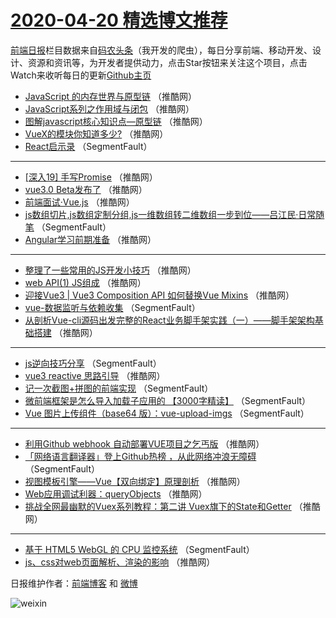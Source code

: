 # [2020-04-20 精选博文推荐](http://hao.caibaojian.com/date/2020/04/20)

[前端日报](http://caibaojian.com/c/news)栏目数据来自[码农头条](http://hao.caibaojian.com/)（我开发的爬虫），每日分享前端、移动开发、设计、资源和资讯等，为开发者提供动力，点击Star按钮来关注这个项目，点击Watch来收听每日的更新[Github主页](https://github.com/kujian/frontendDaily)
* [JavaScript 的内存世界与原型链](http://hao.caibaojian.com/141375.html) （推酷网）
* [JavaScript系列之作用域与闭包](http://hao.caibaojian.com/141376.html) （推酷网）
* [图解javascript核心知识点—原型链](http://hao.caibaojian.com/141377.html) （推酷网）
* [VueX的模块你知道多少?](http://hao.caibaojian.com/141378.html) （推酷网）
* [React启示录](http://hao.caibaojian.com/141357.html) （SegmentFault）

***
* [[深入19] 手写Promise](http://hao.caibaojian.com/141368.html) （推酷网）
* [vue3.0 Beta发布了](http://hao.caibaojian.com/141379.html) （推酷网）
* [前端面试·Vue.js](http://hao.caibaojian.com/141371.html) （推酷网）
* [js数组切片,js数组定制分组,js一维数组转二维数组一步到位——吕江民·日常随笔](http://hao.caibaojian.com/141361.html) （SegmentFault）
* [Angular学习前期准备](http://hao.caibaojian.com/141372.html) （推酷网）

***
* [整理了一些常用的JS开发小技巧](http://hao.caibaojian.com/141373.html) （推酷网）
* [web API(1) JS组成](http://hao.caibaojian.com/141374.html) （推酷网）
* [迎接Vue3 | Vue3 Composition API 如何替换Vue Mixins](http://hao.caibaojian.com/141365.html) （推酷网）
* [vue-数据监听与依赖收集](http://hao.caibaojian.com/141358.html) （SegmentFault）
* [从剖析Vue-cli源码出发完整的React业务脚手架实践（一）——脚手架架构基础搭建](http://hao.caibaojian.com/141369.html) （推酷网）

***
* [js逆向技巧分享](http://hao.caibaojian.com/141359.html) （SegmentFault）
* [vue3 reactive 思路引导](http://hao.caibaojian.com/141370.html) （推酷网）
* [记一次截图+拼图的前端实现](http://hao.caibaojian.com/141360.html) （SegmentFault）
* [微前端框架是怎么导入加载子应用的 【3000字精读】](http://hao.caibaojian.com/141354.html) （SegmentFault）
* [Vue 图片上传组件（base64 版）：vue-upload-imgs](http://hao.caibaojian.com/141355.html) （SegmentFault）

***
* [利用Github webhook 自动部署VUE项目之乞丐版](http://hao.caibaojian.com/141366.html) （推酷网）
* [「网络语言翻译器」登上Github热榜 ，从此网络冲浪无障碍](http://hao.caibaojian.com/141356.html) （SegmentFault）
* [视图模板引擎——Vue【双向绑定】原理剖析](http://hao.caibaojian.com/141367.html) （推酷网）
* [Web应用调试利器：queryObjects](http://hao.caibaojian.com/141362.html) （推酷网）
* [挑战全网最幽默的Vuex系列教程：第二讲 Vuex旗下的State和Getter](http://hao.caibaojian.com/141363.html) （推酷网）

***
* [基于 HTML5 WebGL 的 CPU 监控系统](http://hao.caibaojian.com/141353.html) （SegmentFault）
* [js、css对web页面解析、渲染的影响](http://hao.caibaojian.com/141364.html) （推酷网）

日报维护作者：[前端博客](http://caibaojian.com/) 和 [微博](http://caibaojian.com/go/weibo)

![weixin](https://user-images.githubusercontent.com/3055447/38468989-651132ac-3b80-11e8-8e6b-15122322a9d7.png)